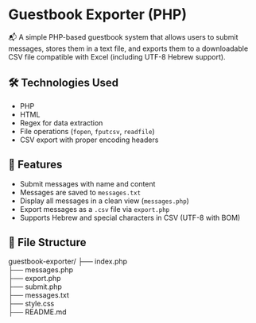 # Guestbook Exporter (PHP)

📬 A simple PHP-based guestbook system that allows users to submit messages, stores them in a text file, and exports them to a downloadable CSV file compatible with Excel (including UTF-8 Hebrew support).

## 🛠️ Technologies Used

- PHP
- HTML
- Regex for data extraction
- File operations (`fopen`, `fputcsv`, `readfile`)
- CSV export with proper encoding headers

## 🚀 Features

- Submit messages with name and content
- Messages are saved to `messages.txt`
- Display all messages in a clean view (`messages.php`)
- Export messages as a `.csv` file via `export.php`
- Supports Hebrew and special characters in CSV (UTF-8 with BOM)

## 📁 File Structure
guestbook-exporter/
├── index.php         
├── messages.php      
├── export.php         
├── submit.php         
├── messages.txt       
├── style.css         
├── README.md          

